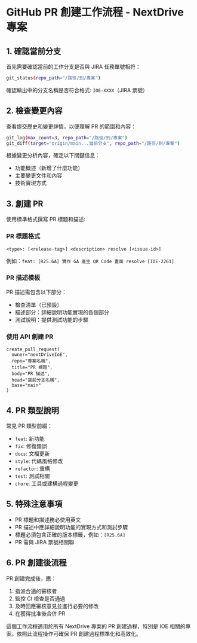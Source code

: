 # GitHub PR 創建工作流程 - NextDrive 專案

## 1. 確認當前分支

首先需要確認當前的工作分支是否與 JIRA 任務單號相符：

```bash
git_status(repo_path="/路徑/到/專案")
```

確認輸出中的分支名稱是否符合格式: `IOE-XXXX`（JIRA 票號）

## 2. 檢查變更內容

查看提交歷史和變更詳情，以便理解 PR 的範圍和內容：

```bash
git_log(max_count=3, repo_path="/路徑/到/專案")
git_diff(target="origin/main...當前分支", repo_path="/路徑/到/專案")
```

根據變更分析內容，確定以下關鍵信息：
- 功能概述（新增了什麼功能）
- 主要變更文件和內容
- 技術實現方式

## 3. 創建 PR

使用標準格式撰寫 PR 標題和描述:

### PR 標題格式
```
<type>: [<release-tag>] <description> resolve [<issue-id>]
```
例如：`feat: [R25.6A] 實作 GA 產生 QR Code 畫面 resolve [IOE-2261]`

### PR 描述模板
PR 描述需包含以下部分：
- 檢查清單（已預設）
- 描述部分：詳細說明功能實現的各個部分
- 測試說明：提供測試功能的步驟

### 使用 API 創建 PR
```
create_pull_request(
  owner="nextDriveIoE",
  repo="專案名稱",
  title="PR 標題",
  body="PR 描述",
  head="當前分支名稱",
  base="main"
)
```

## 4. PR 類型說明

常見 PR 類型前綴：
- `feat`: 新功能
- `fix`: 修復錯誤
- `docs`: 文檔更新
- `style`: 代碼風格修改
- `refactor`: 重構
- `test`: 測試相關
- `chore`: 工具或建構過程變更

## 5. 特殊注意事項

- PR 標題和描述務必使用英文
- PR 描述中應詳細說明功能的實現方式和測試步驟
- 標題必須包含正確的版本標籤，例如：`[R25.6A]`
- PR 需與 JIRA 票號相關聯

## 6. PR 創建後流程

PR 創建完成後，應：
1. 指派合適的審核者
2. 監控 CI 檢查是否通過
3. 及時回應審核意見並進行必要的修改
4. 在獲得批准後合併 PR

這個工作流程適用於所有 NextDrive 專案的 PR 創建過程，特別是 IOE 相關的專案。依照此流程操作可確保 PR 創建過程標準化和高效化。